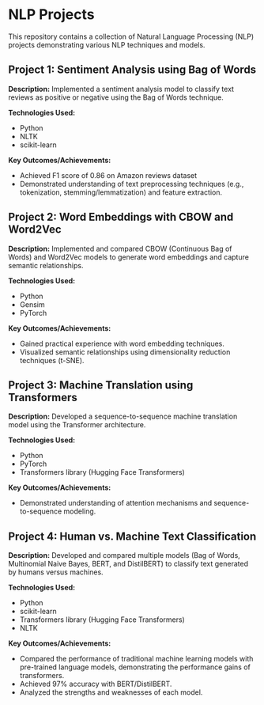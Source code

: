 # NLP Projects

This repository contains a collection of Natural Language Processing (NLP) projects demonstrating various NLP techniques and models.

## Project 1: Sentiment Analysis using Bag of Words

**Description:** Implemented a sentiment analysis model to classify text reviews as positive or negative using the Bag of Words technique.

**Technologies Used:**

*   Python
*   NLTK
*   scikit-learn

**Key Outcomes/Achievements:**

*   Achieved F1 score of 0.86 on Amazon reviews dataset
*   Demonstrated understanding of text preprocessing techniques (e.g., tokenization, stemming/lemmatization) and feature extraction.


## Project 2: Word Embeddings with CBOW and Word2Vec

**Description:** Implemented and compared CBOW (Continuous Bag of Words) and Word2Vec models to generate word embeddings and capture semantic relationships.

**Technologies Used:**

*   Python
*   Gensim
*   PyTorch

**Key Outcomes/Achievements:**

*   Gained practical experience with word embedding techniques.
*   Visualized semantic relationships using dimensionality reduction techniques (t-SNE).

## Project 3: Machine Translation using Transformers

**Description:** Developed a sequence-to-sequence machine translation model using the Transformer architecture.

**Technologies Used:**

*   Python
*   PyTorch
*   Transformers library (Hugging Face Transformers)

**Key Outcomes/Achievements:**

*   Demonstrated understanding of attention mechanisms and sequence-to-sequence modeling.


## Project 4: Human vs. Machine Text Classification

**Description:** Developed and compared multiple models (Bag of Words, Multinomial Naive Bayes, BERT, and DistilBERT) to classify text generated by humans versus machines.

**Technologies Used:**

*   Python
*   scikit-learn
*   Transformers library (Hugging Face Transformers)
*   NLTK

**Key Outcomes/Achievements:**

*   Compared the performance of traditional machine learning models with pre-trained language models, demonstrating the performance gains of transformers.
*   Achieved 97% accuracy with BERT/DistilBERT.
*   Analyzed the strengths and weaknesses of each model.
